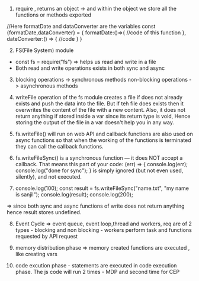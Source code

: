 1. require , returns an object -> and within the object we store all  the functions or methods exported

//Here formatDate and dataConverter are the variables
const {formatDate,dataConverter} = 
  {
    formatDate:()=>{
      //code of this function
    },
    dateConverter:() => {
      //code
    }
  }

2. FS(File System) module
  - const fs = require("fs") => helps us read and write in a file
  - Both read and write operations exists in both sync and async 

3. blocking operations -> synchronous methods
   non-blocking operations -> asynchronous methods

4. writeFile operation of the fs module creates a file if does not already exists and push the data into the file.
   But if teh file does exists then it overwrites the content of the file with a new content.
   Also, it does not return anything if stored inside a var since its return type is void, Hence storing the output of the file in a var doesn't help you in any way.

5. fs.writeFile() will run on web API and callback functions are also used on async functions so that when the working of the functions is terminated they can call the callback functions. 

6. fs.writeFileSync() is a synchronous function — it does NOT accept a callback. That means this part of your code:
   (err) => {
  console.log(err);
  console.log("done for sync");
  }
  is simply ignored (but not even used, silently), and not executed.

7. console.log(100);
const result = fs.writeFileSync("name.txt", "my name is sanjil");
console.log(result);
console.log(200); 

=> since both sync and async functions of write does not return anything hence result stores undefined.

8. Event Cycle => event queue, event loop,thread and workers, req are of 2 types - blocking and non blocking
              - workers perform task and functions requested by API request

9. memory distribution phase => memory created functions are executed , like creating vars
10. code excution phase - statements are executed in code execution phase.
  The js code will run 2 times - MDP and second time for CEP